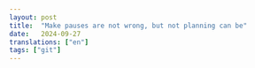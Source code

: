 ```yaml
---
layout: post
title:  "Make pauses are not wrong, but not planning can be"
date:   2024-09-27
translations: ["en"]
tags: ["git"]
---
```

